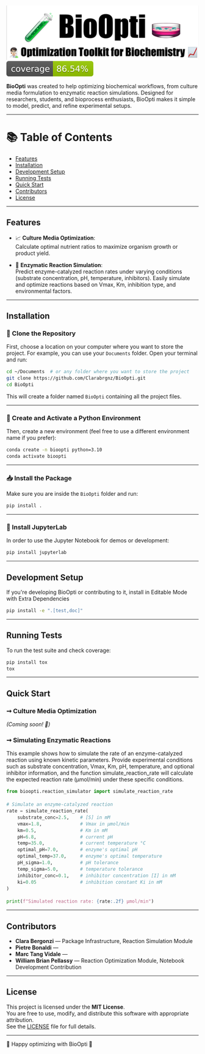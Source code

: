 ![Project Logo](assets/banner.png)  
![Coverage Status](assets/coverage-badge.svg)

**BioOpti** was created to help optimizing biochemical workflows, from culture media formulation to enzymatic reaction simulations. Designed for researchers, students, and bioprocess enthusiasts, BioOpti makes it simple to model, predict, and refine experimental setups.

---

# 📚 Table of Contents

- [Features](#features)
- [Installation](#installation)
- [Development Setup](#development-setup)
- [Running Tests](#running-tests)
- [Quick Start](#quick-start)
- [Contributors](#contributors)
- [License](#license)

---

## Features

- 📈 **Culture Media Optimization**:  
  Calculate optimal nutrient ratios to maximize organism growth or product yield.

- 🔬 **Enzymatic Reaction Simulation**:  
  Predict enzyme-catalyzed reaction rates under varying conditions (substrate concentration, pH, temperature, inhibitors).
  Easily simulate and optimize reactions based on Vmax, Km, inhibition type, and environmental factors.

---

## Installation

### 🔄 Clone the Repository

First, choose a location on your computer where you want to store the project. For example, you can use your `Documents` folder.
Open your terminal and run:

```bash
cd ~/Documents  # or any folder where you want to store the project
git clone https://github.com/Clarabrgnz/BioOpti.git
cd BioOpti
```

This will create a folder named `BioOpti` containing all the project files.

---

### 🐍 Create and Activate a Python Environment

Then, create a new environment (feel free to use a different environment name if you prefer):

```bash
conda create -n bioopti python=3.10
conda activate bioopti
```
---

### 📥 Install the Package

Make sure you are inside the `BioOpti` folder and run:

```bash
pip install .
```
---

### 📓 Install JupyterLab

In order to use the Jupyter Notebook for demos or development:

```bash
pip install jupyterlab
```
---

## Development Setup

If you're developing BioOpti or contributing to it, install in Editable Mode with Extra Dependencies

```bash
pip install -e ".[test,doc]"
```
---

## Running Tests

To run the test suite and check coverage:

```bash
pip install tox
tox
```
---

## Quick Start

### ➞ Culture Media Optimization
*(Coming soon! 🚧)*

### ➞ Simulating Enzymatic Reactions
This example shows how to simulate the rate of an enzyme-catalyzed reaction using known kinetic parameters.
Provide experimental conditions such as substrate concentration, Vmax, Km, pH, temperature, and optional inhibitor information, and the function simulate_reaction_rate will calculate the expected reaction rate (µmol/min) under these specific conditions.

```python
from bioopti.reaction_simulator import simulate_reaction_rate

# Simulate an enzyme-catalyzed reaction
rate = simulate_reaction_rate(
    substrate_conc=2.5,    # [S] in mM
    vmax=1.8,              # Vmax in µmol/min
    km=0.5,                # Km in mM
    pH=6.8,                # current pH
    temp=35.0,             # current temperature °C
    optimal_pH=7.0,        # enzyme's optimal pH
    optimal_temp=37.0,     # enzyme's optimal temperature
    pH_sigma=1.0,          # pH tolerance
    temp_sigma=5.0,        # temperature tolerance
    inhibitor_conc=0.1,    # inhibitor concentration [I] in mM
    ki=0.05                # inhibition constant Ki in mM
)

print(f"Simulated reaction rate: {rate:.2f} µmol/min")
```
---

## Contributors

- **Clara Bergonzi** — Package Infrastructure, Reaction Simulation Module
- **Pietre Bonaldi** —
- **Marc Tang Vidale** —
- **William Brian Pellassy** — Reaction Optimization Module, Notebook Development Contribution
---

## License

This project is licensed under the **MIT License**.  
You are free to use, modify, and distribute this software with appropriate attribution.  
See the [LICENSE](LICENSE) file for full details.

---

🚀 Happy optimizing with BioOpti 🚀
